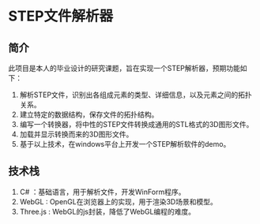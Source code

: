 # STEP文件解析器

## 简介

此项目是本人的毕业设计的研究课题，旨在实现一个STEP解析器，预期功能如下：
1. 解析STEP文件，识别出各组成元素的类型、详细信息，以及元素之间的拓扑关系。
2. 建立特定的数据结构，保存文件的拓扑结构。
3. 编写一个转换器，将中性的STEP文件转换成通用的STL格式的3D图形文件。
4. 加载并显示转换而来的3D图形文件。
5. 基于以上技术，在windows平台上开发一个STEP解析软件的demo。

## 技术栈

1. C# ：基础语言，用于解析文件，开发WinForm程序。
2. WebGL : OpenGL在浏览器上的实现，用于渲染3D场景和模型。
3. Three.js : WebGL的js封装，降低了WebGL编程的难度。
